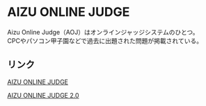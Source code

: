 # AIZU ONLINE JUDGE
Aizu Online Judge（AOJ）はオンラインジャッジシステムのひとつ。<br/>
CPCやパソコン甲子園などで過去に出題された問題が掲載されている。

## リンク
[AIZU ONLINE JUDGE](https://judge.u-aizu.ac.jp)

[AIZU ONLINE JUDGE 2.0](https://onlinejudge.u-aizu.ac.jp)
